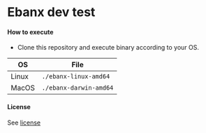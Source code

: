 # Ebanx dev test

#### How to execute

* Clone this repository and execute binary according to your OS.

| OS | File |
|---|---|
| Linux | `./ebanx-linux-amd64` |
| MacOS | `./ebanx-darwin-amd64` |

#### License

See [license](license)
